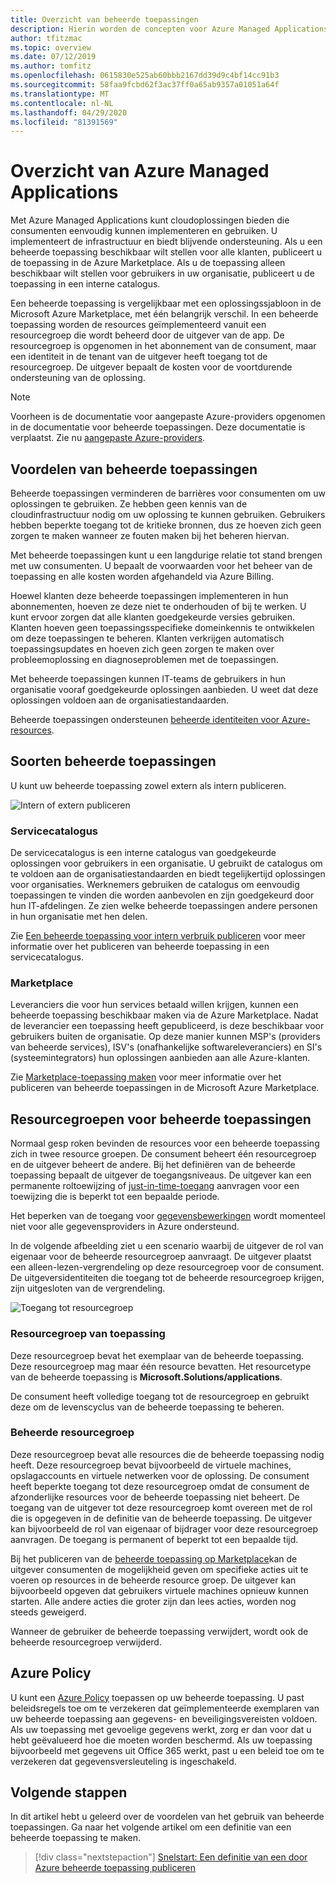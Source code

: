 ```yaml
---
title: Overzicht van beheerde toepassingen
description: Hierin worden de concepten voor Azure Managed Applications beschreven. Dit biedt Cloud oplossingen die eenvoudig te gebruiken zijn om te implementeren en te gebruiken.
author: tfitzmac
ms.topic: overview
ms.date: 07/12/2019
ms.author: tomfitz
ms.openlocfilehash: 0615830e525ab60bbb2167dd39d9c4bf14cc91b3
ms.sourcegitcommit: 58faa9fcbd62f3ac37ff0a65ab9357a01051a64f
ms.translationtype: MT
ms.contentlocale: nl-NL
ms.lasthandoff: 04/29/2020
ms.locfileid: "81391569"
---
```

# <a name="azure-managed-applications-overview"></a>Overzicht van Azure Managed Applications

Met Azure Managed Applications kunt cloudoplossingen bieden die consumenten eenvoudig kunnen implementeren en gebruiken. U implementeert de infrastructuur en biedt blijvende ondersteuning. Als u een beheerde toepassing beschikbaar wilt stellen voor alle klanten, publiceert u de toepassing in de Azure Marketplace. Als u de toepassing alleen beschikbaar wilt stellen voor gebruikers in uw organisatie, publiceert u de toepassing in een interne catalogus. 

Een beheerde toepassing is vergelijkbaar met een oplossingssjabloon in de Microsoft Azure Marketplace, met één belangrijk verschil. In een beheerde toepassing worden de resources geïmplementeerd vanuit een resourcegroep die wordt beheerd door de uitgever van de app. De resourcegroep is opgenomen in het abonnement van de consument, maar een identiteit in de tenant van de uitgever heeft toegang tot de resourcegroep. De uitgever bepaalt de kosten voor de voortdurende ondersteuning van de oplossing.

> [!NOTE]
> Voorheen is de documentatie voor aangepaste Azure-providers opgenomen in de documentatie voor beheerde toepassingen. Deze documentatie is verplaatst. Zie nu [aangepaste Azure-providers](../custom-providers/overview.md).

## <a name="advantages-of-managed-applications"></a>Voordelen van beheerde toepassingen

Beheerde toepassingen verminderen de barrières voor consumenten om uw oplossingen te gebruiken. Ze hebben geen kennis van de cloudinfrastructuur nodig om uw oplossing te kunnen gebruiken. Gebruikers hebben beperkte toegang tot de kritieke bronnen, dus ze hoeven zich geen zorgen te maken wanneer ze fouten maken bij het beheren hiervan. 

Met beheerde toepassingen kunt u een langdurige relatie tot stand brengen met uw consumenten. U bepaalt de voorwaarden voor het beheer van de toepassing en alle kosten worden afgehandeld via Azure Billing.

Hoewel klanten deze beheerde toepassingen implementeren in hun abonnementen, hoeven ze deze niet te onderhouden of bij te werken. U kunt ervoor zorgen dat alle klanten goedgekeurde versies gebruiken. Klanten hoeven geen toepassingsspecifieke domeinkennis te ontwikkelen om deze toepassingen te beheren. Klanten verkrijgen automatisch toepassingsupdates en hoeven zich geen zorgen te maken over probleemoplossing en diagnoseproblemen met de toepassingen. 

Met beheerde toepassingen kunnen IT-teams de gebruikers in hun organisatie vooraf goedgekeurde oplossingen aanbieden. U weet dat deze oplossingen voldoen aan de organisatiestandaarden.

Beheerde toepassingen ondersteunen [beheerde identiteiten voor Azure-resources](./publish-managed-identity.md).

## <a name="types-of-managed-applications"></a>Soorten beheerde toepassingen

U kunt uw beheerde toepassing zowel extern als intern publiceren.

![Intern of extern publiceren](./media/overview/manage_app_options.png)

### <a name="service-catalog"></a>Servicecatalogus

De servicecatalogus is een interne catalogus van goedgekeurde oplossingen voor gebruikers in een organisatie. U gebruikt de catalogus om te voldoen aan de organisatiestandaarden en biedt tegelijkertijd oplossingen voor organisaties. Werknemers gebruiken de catalogus om eenvoudig toepassingen te vinden die worden aanbevolen en zijn goedgekeurd door hun IT-afdelingen. Ze zien welke beheerde toepassingen andere personen in hun organisatie met hen delen.

Zie [Een beheerde toepassing voor intern verbruik publiceren](publish-service-catalog-app.md) voor meer informatie over het publiceren van beheerde toepassing in een servicecatalogus.

### <a name="marketplace"></a>Marketplace

Leveranciers die voor hun services betaald willen krijgen, kunnen een beheerde toepassing beschikbaar maken via de Azure Marketplace. Nadat de leverancier een toepassing heeft gepubliceerd, is deze beschikbaar voor gebruikers buiten de organisatie. Op deze manier kunnen MSP's (providers van beheerde services), ISV's (onafhankelijke softwareleveranciers) en SI's (systeemintegrators) hun oplossingen aanbieden aan alle Azure-klanten.

Zie [Marketplace-toepassing maken](publish-marketplace-app.md) voor meer informatie over het publiceren van beheerde toepassingen in de Microsoft Azure Marketplace.

## <a name="resource-groups-for-managed-applications"></a>Resourcegroepen voor beheerde toepassingen

Normaal gesp roken bevinden de resources voor een beheerde toepassing zich in twee resource groepen. De consument beheert één resourcegroep en de uitgever beheert de andere. Bij het definiëren van de beheerde toepassing bepaalt de uitgever de toegangsniveaus. De uitgever kan een permanente roltoewijzing of [just-in-time-toegang](request-just-in-time-access.md) aanvragen voor een toewijzing die is beperkt tot een bepaalde periode.

Het beperken van de toegang voor [gegevensbewerkingen](../../role-based-access-control/role-definitions.md) wordt momenteel niet voor alle gegevensproviders in Azure ondersteund.

In de volgende afbeelding ziet u een scenario waarbij de uitgever de rol van eigenaar voor de beheerde resourcegroep aanvraagt. De uitgever plaatst een alleen-lezen-vergrendeling op deze resourcegroep voor de consument. De uitgeversidentiteiten die toegang tot de beheerde resourcegroep krijgen, zijn uitgesloten van de vergrendeling.

![Toegang tot resourcegroep](./media/overview/access.png)

### <a name="application-resource-group"></a>Resourcegroep van toepassing

Deze resourcegroep bevat het exemplaar van de beheerde toepassing. Deze resourcegroep mag maar één resource bevatten. Het resourcetype van de beheerde toepassing is **Microsoft.Solutions/applications**.

De consument heeft volledige toegang tot de resourcegroep en gebruikt deze om de levenscyclus van de beheerde toepassing te beheren.

### <a name="managed-resource-group"></a>Beheerde resourcegroep

Deze resourcegroep bevat alle resources die de beheerde toepassing nodig heeft. Deze resourcegroep bevat bijvoorbeeld de virtuele machines, opslagaccounts en virtuele netwerken voor de oplossing. De consument heeft beperkte toegang tot deze resourcegroep omdat de consument de afzonderlijke resources voor de beheerde toepassing niet beheert. De toegang van de uitgever tot deze resourcegroep komt overeen met de rol die is opgegeven in de definitie van de beheerde toepassing. De uitgever kan bijvoorbeeld de rol van eigenaar of bijdrager voor deze resourcegroep aanvragen. De toegang is permanent of beperkt tot een bepaalde tijd.

Bij het publiceren van de [beheerde toepassing op Marketplace](publish-marketplace-app.md)kan de uitgever consumenten de mogelijkheid geven om specifieke acties uit te voeren op resources in de beheerde resource groep. De uitgever kan bijvoorbeeld opgeven dat gebruikers virtuele machines opnieuw kunnen starten. Alle andere acties die groter zijn dan lees acties, worden nog steeds geweigerd.

Wanneer de gebruiker de beheerde toepassing verwijdert, wordt ook de beheerde resourcegroep verwijderd.

## <a name="azure-policy"></a>Azure Policy

U kunt een [Azure Policy](../../governance/policy/overview.md) toepassen op uw beheerde toepassing. U past beleidsregels toe om te verzekeren dat geïmplementeerde exemplaren van uw beheerde toepassing aan gegevens- en beveiligingsvereisten voldoen. Als uw toepassing met gevoelige gegevens werkt, zorg er dan voor dat u hebt geëvalueerd hoe die moeten worden beschermd. Als uw toepassing bijvoorbeeld met gegevens uit Office 365 werkt, past u een beleid toe om te verzekeren dat gegevensversleuteling is ingeschakeld.

## <a name="next-steps"></a>Volgende stappen

In dit artikel hebt u geleerd over de voordelen van het gebruik van beheerde toepassingen. Ga naar het volgende artikel om een definitie van een ​​beheerde toepassing te maken.

> [!div class="nextstepaction"]
> [Snelstart: Een definitie van een door Azure beheerde toepassing publiceren](publish-service-catalog-app.md)
